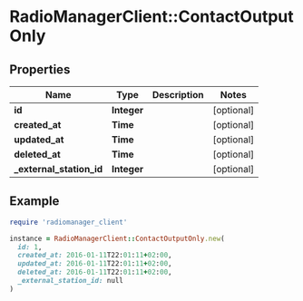# RadioManagerClient::ContactOutputOnly

## Properties

| Name | Type | Description | Notes |
| ---- | ---- | ----------- | ----- |
| **id** | **Integer** |  | [optional] |
| **created_at** | **Time** |  | [optional] |
| **updated_at** | **Time** |  | [optional] |
| **deleted_at** | **Time** |  | [optional] |
| **_external_station_id** | **Integer** |  | [optional] |

## Example

```ruby
require 'radiomanager_client'

instance = RadioManagerClient::ContactOutputOnly.new(
  id: 1,
  created_at: 2016-01-11T22:01:11+02:00,
  updated_at: 2016-01-11T22:01:11+02:00,
  deleted_at: 2016-01-11T22:01:11+02:00,
  _external_station_id: null
)
```

